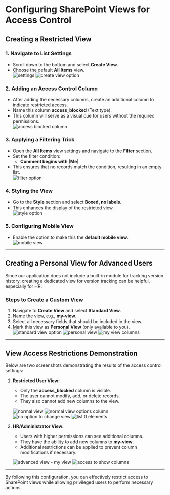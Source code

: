 # Configuring SharePoint Views for Access Control  

## Creating a Restricted View  

### 1. Navigate to List Settings  
- Scroll down to the bottom and select **Create View**.  
- Choose the default **All Items** view.  
![settings](../security/list_settings.png)
![create view option](photos/create_view.png)

### 2. Adding an Access Control Column  
- After adding the necessary columns, create an additional column to indicate restricted access.  
- Name this column **access_blocked** (Text type).  
- This column will serve as a visual cue for users without the required permissions.  
![access blocked column](photos/access_blocked_column.png)

### 3. Applying a Filtering Trick  
- Open the **All Items** view settings and navigate to the **Filter** section.  
- Set the filter condition:  
  - **Comment begins with [Me]**  
- This ensures that no records match the condition, resulting in an empty list.  
![filter option](photos/filter_option.png)

### 4. Styling the View  
- Go to the **Style** section and select **Boxed, no labels**.  
- This enhances the display of the restricted view.  
![style option](photos/style_option.png)

### 5. Configuring Mobile View  
- Enable the option to make this the **default mobile view**.  
![mobile view](photos/mobile_view_default.png)
---

## Creating a Personal View for Advanced Users  

Since our application does not include a built-in module for tracking version history, creating a dedicated view for version tracking can be helpful, especially for HR.  

### Steps to Create a Custom View  
1. Navigate to **Create View** and select **Standard View**.  
2. Name the view, e.g., **my-view**.  
3. Select all necessary fields that should be included in the view.  
4. Mark this view as **Personal View** (only available to you).  
![standard view option](photos/create_standard_view.png)
![personal view](photos/personal_view.png)
![my view columns](photos/my_view_preview.png)

---

## View Access Restrictions Demonstration  

Below are two screenshots demonstrating the results of the access control settings:  

1. **Restricted User View:**  
   - Only the **access_blocked** column is visible.  
   - The user cannot modify, add, or delete records.  
   - They also cannot add new columns to the view.  

   ![normal view](photos/access_blocked_normal_user.png)
   ![normal view options column](photos/options_normal_view.png)
   ![no option to change view](photos/no_option_to_change_view.png)
   ![list 0 elements](photos/filter_list_0_elements.png)

2. **HR/Administrator View:**  
   - Users with higher permissions can see additional columns.  
   - They have the ability to add new columns to **my-view**.  
   - Additional restrictions can be applied to prevent column modifications if necessary.  

   ![advanced view - my view](photos/advanced_view_my_view.png)
   ![access to show columns](photos/posibility_to_show_columns.png)

---

By following this configuration, you can effectively restrict access to SharePoint views while allowing privileged users to perform necessary actions.
